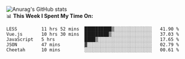 
![Anurag's GitHub stats](https://github-readme-stats.vercel.app/api?username=supergczh&show_icons=true&theme=radical)
<br />
📊 **This Week I Spent My Time On:**

<!--START_SECTION:waka-->
```text
LESS         11 hrs 52 mins  ██████████▒░░░░░░░░░░░░░░   41.90 % 
Vue.js       10 hrs 30 mins  █████████▒░░░░░░░░░░░░░░░   37.03 % 
JavaScript   5 hrs           ████▒░░░░░░░░░░░░░░░░░░░░   17.65 % 
JSON         47 mins         ▓░░░░░░░░░░░░░░░░░░░░░░░░   02.79 % 
Cheetah      10 mins         ░░░░░░░░░░░░░░░░░░░░░░░░░   00.61 % 
```
<!--END_SECTION:waka-->

